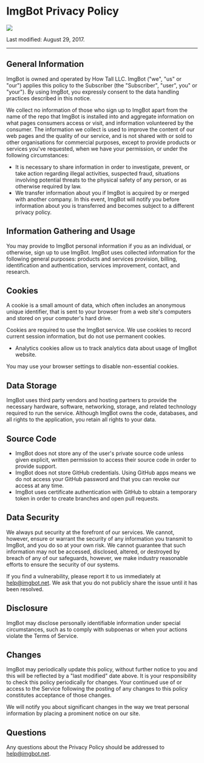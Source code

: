 <!-- @@@title: ImgBot - Privacy Policy@@@ -->

<div class="container container-plain">

# ImgBot Privacy Policy

![](/images/icon.svg)

Last modified: August 29, 2017.

---

## General Information

ImgBot is owned and operated by How Tall LLC. ImgBot ("we", "us" or "our") applies this policy to the Subscriber (the "Subscriber", "user", you" or "your"). By using ImgBot, you expressly consent to the data handling practices described in this notice.

We collect no information of those who sign up to ImgBot apart from the name of the repo that ImgBot is installed into and aggregate information on what pages consumers access or visit, and information volunteered by the consumer. The information we collect is used to improve the content of our web pages and the quality of our service, and is not shared with or sold to other organisations for commercial purposes, except to provide products or services you've requested, when we have your permission, or under the following circumstances:

- It is necessary to share information in order to investigate, prevent, or take action regarding illegal activities, suspected fraud, situations involving potential threats to the physical safety of any person, or as otherwise required by law.
- We transfer information about you if ImgBot is acquired by or merged with another company. In this event, ImgBot will notify you before information about you is transferred and becomes subject to a different privacy policy.

## Information Gathering and Usage

You may provide to ImgBot personal information if you as an individual, or otherwise, sign up to use ImgBot. ImgBot uses collected information for the following general purposes: products and services provision, billing, identification and authentication, services improvement, contact, and research.

## Cookies

A cookie is a small amount of data, which often includes an anonymous unique identifier, that is sent to your browser from a web site's computers and stored on your computer's hard drive.

Cookies are required to use the ImgBot service. We use cookies to record current session information, but do not use permanent cookies.

- Analytics cookies allow us to track analytics data about usage of ImgBot website.

You may use your browser settings to disable non-essential cookies.

## Data Storage

ImgBot uses third party vendors and hosting partners to provide the necessary hardware, software, networking, storage, and related technology required to run the service. Although ImgBot owns the code, databases, and all rights to the application, you retain all rights to your data.

## Source Code

- ImgBot does not store any of the user's private source code unless given explicit, written permission to access their source code in order to provide support.
- ImgBot does not store GitHub credentials. Using GitHub apps means we do not access your GitHub password and that you can revoke our access at any time.
- ImgBot uses certificate authentication with GitHub to obtain a temporary token in order to create branches and open pull requests.

## Data Security

We always put security at the forefront of our services. We cannot, however, ensure or warrant the security of any information you transmit to ImgBot, and you do so at your own risk. We cannot guarantee that such information may not be accessed, disclosed, altered, or destroyed by breach of any of our safeguards, however, we make industry reasonable efforts to ensure the security of our systems.

If you find a vulnerability, please report it to us immediately at [help@imgbot.net](mailto:help@imgbot.net). We ask that you do not publicly share the issue until it has been resolved.

## Disclosure

ImgBot may disclose personally identifiable information under special circumstances, such as to comply with subpoenas or when your actions violate the Terms of Service.

## Changes

ImgBot may periodically update this policy, without further notice to you and this will be reflected by a "last modified" date above. It is your responsibility to check this policy periodically for changes. Your continued use of or access to the Service following the posting of any changes to this policy constitutes acceptance of those changes.

We will notify you about significant changes in the way we treat personal information by placing a prominent notice on our site.

## Questions

Any questions about the Privacy Policy should be addressed to [help@imgbot.net](mailto:help@imgbot.net).

</div>
